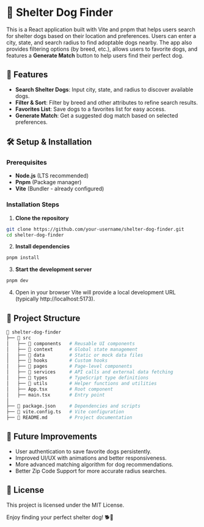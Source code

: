 # 🐶 Shelter Dog Finder

This is a React application built with Vite and pnpm that helps users search for shelter dogs based on their location and preferences. Users can enter a city, state, and search radius to find adoptable dogs nearby. The app also provides filtering options (by breed, etc.), allows users to favorite dogs, and features a **Generate Match** button to help users find their perfect dog.

## 🚀 Features

- **Search Shelter Dogs**: Input city, state, and radius to discover available dogs.
- **Filter & Sort**: Filter by breed and other attributes to refine search results.
- **Favorites List**: Save dogs to a favorites list for easy access.
- **Generate Match**: Get a suggested dog match based on selected preferences.

## 🛠️ Setup & Installation

### Prerequisites

- **Node.js** (LTS recommended)
- **Pnpm** (Package manager)
- **Vite** (Bundler - already configured)

### Installation Steps

1. **Clone the repository**

```sh
git clone https://github.com/your-username/shelter-dog-finder.git
cd shelter-dog-finder
```

2. **Install dependencies**

```sh
pnpm install
```

3. **Start the development server**

```sh
pnpm dev
```

4. Open in your browser
   Vite will provide a local development URL (typically http://localhost:5173).

## 📁 Project Structure

```bash
📂 shelter-dog-finder
├── 📁 src
│   ├── 📁 components   # Reusable UI components
│   ├── 📁 context      # Global state management
│   ├── 📁 data         # Static or mock data files
│   ├── 📁 hooks        # Custom hooks
│   ├── 📁 pages        # Page-level components
│   ├── 📁 services     # API calls and external data fetching
│   ├── 📁 types        # TypeScript type definitions
│   ├── 📁 utils        # Helper functions and utilities
│   ├── App.tsx        # Root component
│   ├── main.tsx       # Entry point
│
├── 📄 package.json     # Dependencies and scripts
├── 📄 vite.config.ts   # Vite configuration
├── 📄 README.md        # Project documentation
```

## 🎯 Future Improvements

- User authentication to save favorite dogs persistently.
- Improved UI/UX with animations and better responsiveness.
- More advanced matching algorithm for dog recommendations.
- Better Zip Code Support for more accurate radius searches.

## 📜 License

This project is licensed under the MIT License.

Enjoy finding your perfect shelter dog! 🐕💖
